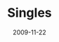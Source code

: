 ---
layout: message
category: message
series: "Typecast"
title: "Singles"
date: 2009-11-22
audio-description: "Being single can be a blessing. Brian Tome and a panel of single people discuss the nature of being single and what God says about it."
audio: "http://s3.amazonaws.com/crossroadsaudiomessages/Typecast2.mp3"
audio-title: "Singles"
audio-duration: "41&#58;16"
notes-description: "Being single can be a blessing. Brian Tome and a panel of single people discuss the nature of being single and what God says about it. "
notes: "http://www.crossroads.net/players/media/hq/SN_11_21-22_09.pdf "
notes-title: "Singles (Study Notes)"
program-description: "Being single can be a blessing. Brian Tome and a panel of single people discuss the nature of being single and what God says about it."
program: "http://www.crossroads.net/players/media/hq/11_21-22_09Program.pdf"
program-title: "Singles (Program)"
video-description: "Being single can be a blessing. Brian Tome and a panel of single people discuss the nature of being single and what God says about it."
video-title: "Singles"
video: "https://s3.amazonaws.com/crossroadsvideomessages/Typecast2.mp4"
video-poster: "https://www.crossroads.net/uploadedfiles/Typecast2-still.jpg"
---
